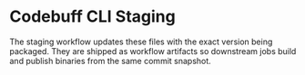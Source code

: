 # Codebuff CLI Staging

The staging workflow updates these files with the exact version being packaged. They are shipped as workflow artifacts so downstream jobs build and publish binaries from the same commit snapshot.
